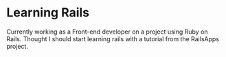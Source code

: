 Learning Rails
==

Currently working as a Front-end developer on a project using Ruby on Rails. Thought I should start learning rails with a tutorial from the RailsApps project.